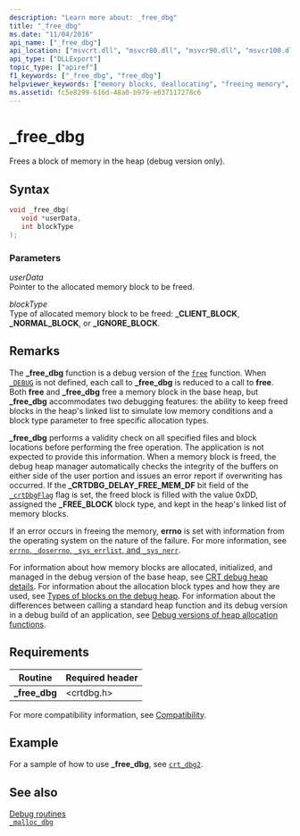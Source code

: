 ```yaml
---
description: "Learn more about: _free_dbg"
title: "_free_dbg"
ms.date: "11/04/2016"
api_name: ["_free_dbg"]
api_location: ["msvcrt.dll", "msvcr80.dll", "msvcr90.dll", "msvcr100.dll", "msvcr100_clr0400.dll", "msvcr110.dll", "msvcr110_clr0400.dll", "msvcr120.dll", "msvcr120_clr0400.dll", "ucrtbase.dll"]
api_type: ["DLLExport"]
topic_type: ["apiref"]
f1_keywords: ["_free_dbg", "free_dbg"]
helpviewer_keywords: ["memory blocks, deallocating", "freeing memory", "_free_dbg function", "free_dbg function"]
ms.assetid: fc5e8299-616d-48a0-b979-e037117278c6
---
```

# _free_dbg

Frees a block of memory in the heap (debug version only).

## Syntax

```C
void _free_dbg(
   void *userData,
   int blockType
);
```

### Parameters

*userData*\
Pointer to the allocated memory block to be freed.

*blockType*\
Type of allocated memory block to be freed: **_CLIENT_BLOCK**, **_NORMAL_BLOCK**, or **_IGNORE_BLOCK**.

## Remarks

The **_free_dbg** function is a debug version of the [`free`](free.md) function. When [`_DEBUG`](../debug.md) is not defined, each call to **_free_dbg** is reduced to a call to **free**. Both **free** and **_free_dbg** free a memory block in the base heap, but **_free_dbg** accommodates two debugging features: the ability to keep freed blocks in the heap's linked list to simulate low memory conditions and a block type parameter to free specific allocation types.

**_free_dbg** performs a validity check on all specified files and block locations before performing the free operation. The application is not expected to provide this information. When a memory block is freed, the debug heap manager automatically checks the integrity of the buffers on either side of the user portion and issues an error report if overwriting has occurred. If the **_CRTDBG_DELAY_FREE_MEM_DF** bit field of the [`_crtDbgFlag`](../crtdbgflag.md) flag is set, the freed block is filled with the value 0xDD, assigned the **_FREE_BLOCK** block type, and kept in the heap's linked list of memory blocks.

If an error occurs in freeing the memory, **errno** is set with information from the operating system on the nature of the failure. For more information, see [`errno`, `_doserrno`, `_sys_errlist`, and `_sys_nerr`](../errno-doserrno-sys-errlist-and-sys-nerr.md).

For information about how memory blocks are allocated, initialized, and managed in the debug version of the base heap, see [CRT debug heap details](/visualstudio/debugger/crt-debug-heap-details). For information about the allocation block types and how they are used, see [Types of blocks on the debug heap](/visualstudio/debugger/crt-debug-heap-details). For information about the differences between calling a standard heap function and its debug version in a debug build of an application, see [Debug versions of heap allocation functions](/visualstudio/debugger/debug-versions-of-heap-allocation-functions).

## Requirements

|Routine|Required header|
|-------------|---------------------|
|**_free_dbg**|\<crtdbg.h>|

For more compatibility information, see [Compatibility](../compatibility.md).

## Example

For a sample of how to use **_free_dbg**, see [`crt_dbg2`](https://github.com/Microsoft/VCSamples/tree/master/VC2010Samples/crt/crt_dbg2).

## See also

[Debug routines](../debug-routines.md)\
[`_malloc_dbg`](malloc-dbg.md)
